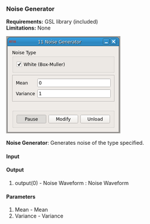 ### Noise Generator

**Requirements:** GSL library (included)  
**Limitations:** None  

![Noise Generator GUI](noise-generator.png)

<!--start-->
**Noise Generator**: Generates noise of the type specified.</p>
<!--end-->

#### Input


#### Output
1. output(0) - Noise Waveform : Noise Waveform

#### Parameters
1. Mean - Mean
2. Variance - Variance

